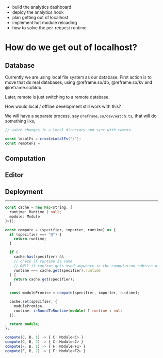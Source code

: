 - build the analytics dashboard
- deploy the analytics hook
- plan getting out of localhost
- implement hot module reloading
- how to solve the per-request runtime

# How do we get out of localhost?

## Database

Currently we are using local file system as our database. First action is to
move that do real databases, using @reframe.so/db, @reframe.so/kv and
@reframe.so/blob.

Later, remote is just switching to a remote database.

How would local / offline development still work with this?

We will have a separate process, say `@reframe.so/dev/watch.ts`, that will do
something like,

```ts
// watch changes in a local directory and sync with remote

const localFs = createLocalFs("/");
const remoteFs =
```

## Computation

## Editor

## Deployment

---

```ts
const cache = new Map<string, {
  runtime: Runtime | null;
  module: Module
}>();

const compute = (specifier, importer, runtime) => {
  if (specifier === "@") {
    return runtime;
  }

  if (
    cache.has(specifier) &&
    // check if runtime is same
    // ONLY if runtime gets used anywhere in the computation subtree of specifier
    runtime === cache.get(specifier).runtime
  ) {
    return cache.get(specifier);
  }

  const modulePromise = compute(specifier, importer, runtime);

  cache.set(specifier, {
    modulePromise,
    runtime: isBoundToRuntime(module) ? runtime : null
  });

  return module;
};

compute(C, B, 1) -> { C: Module<C> }
compute(C, B, 2) -> { C: Module<C> }
compute(F, B, 1) -> { F: Module<F1> }
compute(F, B, 2) -> { F: Module<F2> }
```
